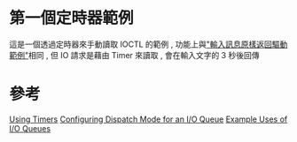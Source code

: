 # 第一個定時器範例

這是一個透過定時器來手動讀取 IOCTL 的範例 , 功能上與["輸入訊息原樣返回驅動範例"](../EchoDriverExample/EchoDriverExample.md)相同 , 但 IO 請求是藉由 Timer 來讀取 , 會在輸入文字的 3 秒後回傳

# 參考

[Using Timers](https://learn.microsoft.com/en-us/windows-hardware/drivers/wdf/using-timers)
[Configuring Dispatch Mode for an I/O Queue](https://learn.microsoft.com/en-us/windows-hardware/drivers/wdf/configuring-dispatch-mode-for-an-i-o-queue)
[Example Uses of I/O Queues](https://learn.microsoft.com/en-us/windows-hardware/drivers/wdf/example-uses-of-i-o-queues)
